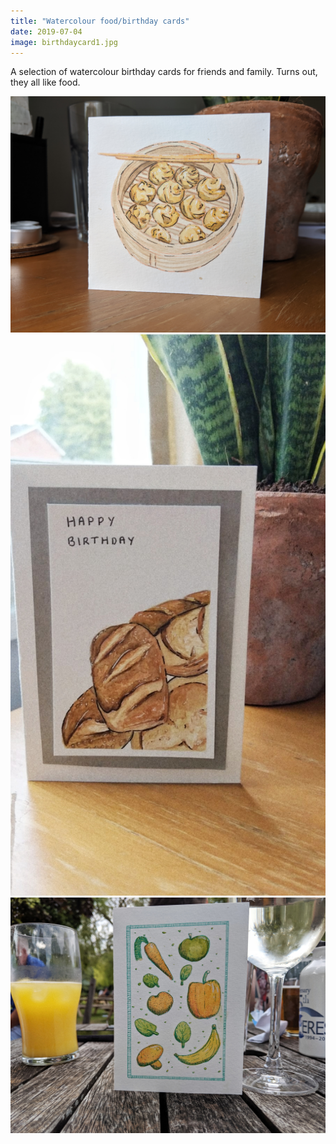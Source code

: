 ```yaml
---
title: "Watercolour food/birthday cards"
date: 2019-07-04
image: birthdaycard1.jpg
---
```


A selection of watercolour birthday cards for friends and family. Turns out, they all like food.

![Momo card](birthdaycard1.jpg)
![Bread card](birthdaycard2.jpeg)
![Fruit and veg card](birthdaycard3.jpeg)

